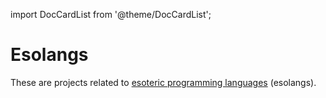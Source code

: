 import DocCardList from '@theme/DocCardList';

# Esolangs

These are projects related to [esoteric programming languages](https://esolangs.org/wiki/Esoteric_programming_language) (esolangs).

<DocCardList />
